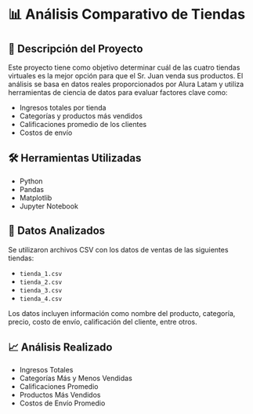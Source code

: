 # 📊 Análisis Comparativo de Tiendas 

## 🧾 Descripción del Proyecto

Este proyecto tiene como objetivo determinar cuál de las cuatro tiendas virtuales es la mejor opción para que el Sr. Juan venda sus productos. El análisis se basa en datos reales proporcionados por Alura Latam y utiliza herramientas de ciencia de datos para evaluar factores clave como:

- Ingresos totales por tienda
- Categorías y productos más vendidos
- Calificaciones promedio de los clientes
- Costos de envío

## 🛠️ Herramientas Utilizadas

- Python
- Pandas
- Matplotlib
- Jupyter Notebook

## 📂 Datos Analizados

Se utilizaron archivos CSV con los datos de ventas de las siguientes tiendas:

- `tienda_1.csv`
- `tienda_2.csv`
- `tienda_3.csv`
- `tienda_4.csv`

Los datos incluyen información como nombre del producto, categoría, precio, costo de envío, calificación del cliente, entre otros.

## 📈 Análisis Realizado

- Ingresos Totales
- Categorías Más y Menos Vendidas
- Calificaciones Promedio
- Productos Más Vendidos
- Costos de Envío Promedio
